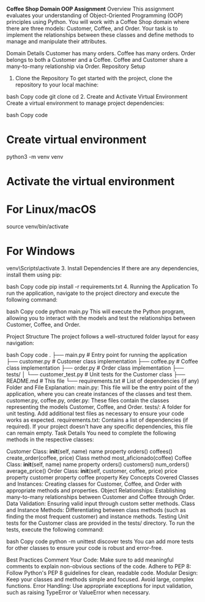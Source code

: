 **Coffee Shop Domain OOP Assignment**
Overview
This assignment evaluates your understanding of Object-Oriented Programming (OOP) principles using Python. You will work with a Coffee Shop domain where there are three models: Customer, Coffee, and Order. Your task is to implement the relationships between these classes and define methods to manage and manipulate their attributes.

Domain Details
Customer has many orders.
Coffee has many orders.
Order belongs to both a Customer and a Coffee.
Coffee and Customer share a many-to-many relationship via Order.
Repository Setup
1. Clone the Repository
To get started with the project, clone the repository to your local machine:

bash
Copy code
git clone <your-repo-url>
cd <your-repo-folder>
2. Create and Activate Virtual Environment
Create a virtual environment to manage project dependencies:

bash
Copy code
# Create virtual environment
python3 -m venv venv

# Activate the virtual environment
# For Linux/macOS
source venv/bin/activate

# For Windows
venv\Scripts\activate
3. Install Dependencies
If there are any dependencies, install them using pip:

bash
Copy code
pip install -r requirements.txt
4. Running the Application
To run the application, navigate to the project directory and execute the following command:

bash
Copy code
python main.py
This will execute the Python program, allowing you to interact with the models and test the relationships between Customer, Coffee, and Order.

Project Structure
The project follows a well-structured folder layout for easy navigation:

bash
Copy code
.
├── main.py                # Entry point for running the application
├── customer.py            # Customer class implementation
├── coffee.py              # Coffee class implementation
├── order.py               # Order class implementation
├── tests/
│   └── customer_test.py    # Unit tests for the Customer class
├── README.md              # This file
└── requirements.txt       # List of dependencies (if any)
Folder and File Explanation:
main.py: This file will be the entry point of the application, where you can create instances of the classes and test them.
customer.py, coffee.py, order.py: These files contain the classes representing the models Customer, Coffee, and Order.
tests/: A folder for unit testing. Add additional test files as necessary to ensure your code works as expected.
requirements.txt: Contains a list of dependencies (if required). If your project doesn't have any specific dependencies, this file can remain empty.
Task Details
You need to complete the following methods in the respective classes:

Customer Class:
__init__(self, name)
name property
orders()
coffees()
create_order(coffee, price)
Class method most_aficionado(coffee)
Coffee Class:
__init__(self, name)
name property
orders()
customers()
num_orders()
average_price()
Order Class:
__init__(self, customer, coffee, price)
price property
customer property
coffee property
Key Concepts Covered
Classes and Instances: Creating classes for Customer, Coffee, and Order with appropriate methods and properties.
Object Relationships: Establishing many-to-many relationships between Customer and Coffee through Order.
Data Validation: Ensuring valid input through custom setter methods.
Class and Instance Methods: Differentiating between class methods (such as finding the most frequent customer) and instance methods.
Testing
Unit tests for the Customer class are provided in the tests/ directory. To run the tests, execute the following command:

bash
Copy code
python -m unittest discover tests
You can add more tests for other classes to ensure your code is robust and error-free.

Best Practices
Comment Your Code: Make sure to add meaningful comments to explain non-obvious sections of the code.
Adhere to PEP 8: Follow Python's PEP 8 guidelines for clean, readable code.
Modular Design: Keep your classes and methods simple and focused. Avoid large, complex functions.
Error Handling: Use appropriate exceptions for input validation, such as raising TypeError or ValueError when necessary.
